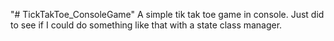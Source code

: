 "# TickTakToe_ConsoleGame" 
A simple tik tak toe game in console. Just did to see if I could do something like that with a state class manager.
